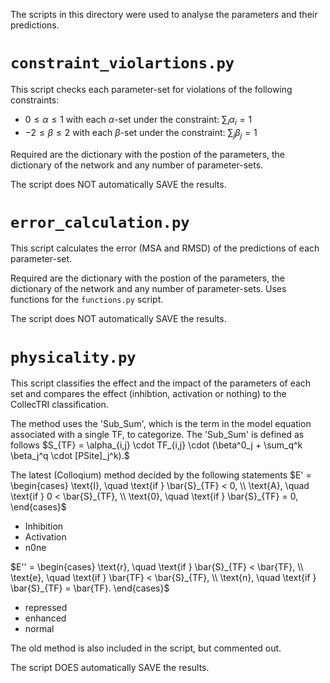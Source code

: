 The scripts in this directory were used to analyse the parameters and their predictions.

# `constraint_violartions.py`
This script checks each parameter-set for violations of the following constraints:
- $0 \le \alpha \le 1$ with each $\alpha$-set under the constraint: $\sum_i \alpha_i = 1$
- $-2 \le \beta \le 2$ with each $\beta$-set under the constraint: $\sum_j \beta_j = 1$


Required are the dictionary with the postion of the parameters, the dictionary of the network and any number of parameter-sets. 

The script does NOT automatically SAVE the results.

# `error_calculation.py`
This script calculates the error (MSA and RMSD) of the predictions of each parameter-set.

Required are the dictionary with the postion of the parameters, the dictionary of the network and any number of parameter-sets. 
Uses functions for the `functions.py` script.

The script does NOT automatically SAVE the results.

# `physicality.py`
This script classifies the effect and the impact of the parameters of each set and compares the effect (inhibtion, activation or nothing)
to the CollecTRI classification.

The method uses the 'Sub_Sum', which is the term in the model equation associated with a single TF, to categorize. The 'Sub_Sum' is 
defined as follows
$S_{TF} = \alpha_{i,j} \cdot TF_{i,j} \cdot (\beta^0_j + \sum_q^k \beta_j^q \cdot [PSite]_j^k).$

The latest (Colloqium) method decided by the following statements
$E' = \begin{cases}
	\text{I}, \quad \text{if } \bar{S}_{TF} < 0, \\
	\text{A}, \quad \text{if } 0 < \bar{S}_{TF}, \\
	\text{0}, \quad \text{if } \bar{S}_{TF} = 0,
	\end{cases}$
- Inhibition
- Activation
- n0ne

$E'' = \begin{cases}
	\text{r}, \quad \text{if } \bar{S}_{TF} < \bar{TF}, \\
	\text{e}, \quad \text{if } \bar{TF} < \bar{S}_{TF}, \\
	\text{n}, \quad \text{if } \bar{S}_{TF} = \bar{TF}.
	\end{cases}$
- repressed
- enhanced
- normal

The old method is also included in the script, but commented out.

The script DOES automatically SAVE the results.
